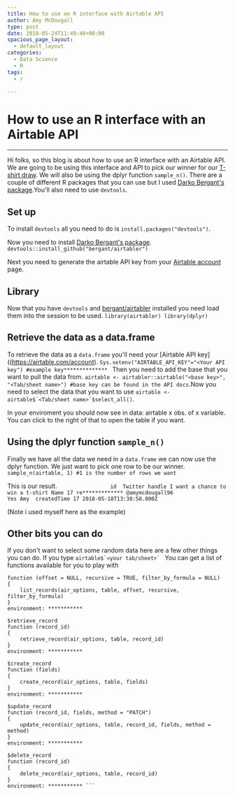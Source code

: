 ```yaml
---
title: How to use an R interface with Airtable API
author: Amy McDougall
type: post
date: 2018-05-24T11:49:40+00:00
spacious_page_layout:
  - default_layout
categories:
  - Data Science
  - R
tags:
  - r

---
```

# How to use an R interface with an Airtable API
-------------------------------------------------
Hi folks, so this blog is about how to use an R interface with an Airtable API. 
We are going to be using this interface and API to pick our winner for our [T-shirt draw](https://twitter.com/LockeData/status/997170312323055616). We will also be using the dplyr function `sample_n()`.
There are a couple of different R packages that you can use but I used [Darko Bergant's package](https://github.com/bergant/airtabler).You'll also need to use `devtools`.

Set up
--------
To install `devtools` all you need to do is `install.packages("devtools")`.

Now you need to install [Darko Bergant's package](https://github.com/bergant/airtabler).
`devtools::install_github("bergant/airtabler")`

Next you need to generate the airtable API key from your [Airtable account](https://airtable.com/account) page.

Library
-------
Now that you have `devtools` and [bergant/airtabler](https://github.com/bergant/airtabler) installed you need load them into the session to be used. ```library(airtabler)
library(dplyr)```



Retrieve the data as a data.frame
-----------------------------------
To retrieve the data as a `data.frame` you'll need your [Airtable API key]((https://airtable.com/account).
```Sys.setenv("AIRTABLE_API_KEY"="<Your API key") #example key************** ```
Then you need to add the base that you want to pull the data from. ```airtable <- airtabler::airtable("<base key>", "<Tab/sheet name>") #base key can be found in the API docs```.Now you need to select the data that you want to use ```airtable <- airtable$`<Tab/sheet name>`$select_all()```.

In your enviroment you should now see in data:
airtable x obs. of x variable. You can click to the right of that to open the table if you want. 

Using the dplyr function `sample_n()`
---------------------------------------
Finally we have all the data we need in a `data.frame` we can now use the dplyr function. We just want to pick one row to be our winner.
```sample_n(airtable, 1) #1 is the number of rows we want```

This is our result.```                  id  Twitter handle I want a chance to win a t-shirt Name
17 re************* @amymcdougall96                              Yes Amy 
                createdTime
17 2018-05-18T13:38:58.000Z ```

(Note i used myself here as the example)

Other bits you can do
-----------------------
If you don't want to select some random data here are a few other things you can do.
If you type
```airtable$`<your tab/sheet>` ```
You can get a list of functions available for you to play with 
```$list_records
function (offset = NULL, recursive = TRUE, filter_by_formula = NULL) 
{
    list_records(air_options, table, offset, recursive, filter_by_formula)
}
environment: ***********

$retrieve_record
function (record_id) 
{
    retrieve_record(air_options, table, record_id)
}
environment: ***********

$create_record
function (fields) 
{
    create_record(air_options, table, fields)
}
environment: ***********

$update_record
function (record_id, fields, method = "PATCH") 
{
    update_record(air_options, table, record_id, fields, method = method)
}
environment: ***********

$delete_record
function (record_id) 
{
    delete_record(air_options, table, record_id)
}
environment: *********** ```
